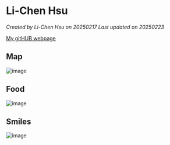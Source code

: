 # Li-Chen Hsu


*Created by Li-Chen Hsu on 20250217 Last updated on 20250223*

[My gitHUB webpage](https://github.com/LiChen-460) 


## Map
![image](https://github.com/user-attachments/assets/1ed9a0be-55be-43d5-a2a2-4a42a5f509b5)

## Food
![image](https://github.com/user-attachments/assets/313daefe-c8bf-4736-8f6a-0673c5ea06ed)

## Smiles 
![image](https://github.com/user-attachments/assets/11f5a54d-428d-4c67-90a1-6212646d185d)

